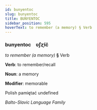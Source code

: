 ```yaml
---
id: bunyentoc
slug: bunyentoc
title: BUNYENTOC
sidebar_position: 595
hoverText: to remember (a memory) § Verb
---
```


### bunyentoc&emsp;<span kind="abugida">ʋ̃ʃɀ̃ɿc̄</span>

*to remember (a memory)* **§** Verb

**Verb**: to remember/recall

**Noun**: a memory

**Modifier**: memorable

Polish pamiętać undefined

*Balto-Slavic Language Family*
